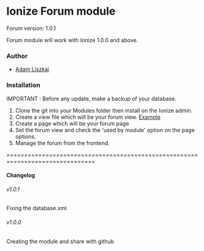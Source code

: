 Ionize Forum module
===============================================================================

Forum version: 1.0.1

Forum module will work with Ionize 1.0.0 and above.

### Author

* [Adam Liszkai](http://liszkaiadam.hu)

### Installation

IMPORTANT : Before any update, make a backup of your database.

1. Clone the git into your Modules folder then install on the Ionize admin.
2. Create a view file which will be your forum view. [Example](https://github.com/adamos42/io_forum/wiki/Complete-example-of-usage)
3. Create a page which will be your forum page
4. Set the forum view and check the 'used by module' option on the page options.
5. Manage the forum from the frontend.

===============================================================================

#### Changelog

###### v1.0.1

Fixing the database.xml

###### v1.0.0 

Creating the module and share with github


